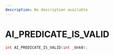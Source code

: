 ```yaml
---
description: No description available 
---
```


# AI_PREDICATE_IS_VALID

```cpp
int AI_PREDICATE_IS_VALID(int _Unk0);
```